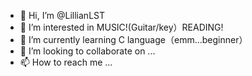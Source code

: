 - 👋 Hi, I’m @LillianLST
- 👀 I’m interested in MUSIC!(Guitar/key）READING!
- 🌱 I’m currently learning C language（emm...beginner）
- 💞️ I’m looking to collaborate on ...
- 📫 How to reach me ...

<!---
LillianLST/LillianLST is a ✨ special ✨ repository because its `README.md` (this file) appears on your GitHub profile.
You can click the Preview link to take a look at your changes.
--->
